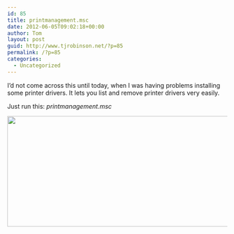 ```yaml
---
id: 85
title: printmanagement.msc
date: 2012-06-05T09:02:18+00:00
author: Tom
layout: post
guid: http://www.tjrobinson.net/?p=85
permalink: /?p=85
categories:
  - Uncategorized
---
```

I&#8217;d not come across this until today, when I was having problems installing some printer drivers. It lets you list and remove printer drivers very easily.

Just run this: _printmanagement.msc_

[<img class="alignnone size-large wp-image-86" title="printmanagement.msc" src="http://www.tjrobinson.net/wp-content/uploads/2012/06/printmanagement-1024x447.png" alt="" width="584" height="254" srcset="http://www.tjrobinson.net/wp-content/uploads/2012/06/printmanagement-1024x447.png 1024w, http://www.tjrobinson.net/wp-content/uploads/2012/06/printmanagement-300x131.png 300w, http://www.tjrobinson.net/wp-content/uploads/2012/06/printmanagement-500x218.png 500w, http://www.tjrobinson.net/wp-content/uploads/2012/06/printmanagement.png 1064w" sizes="(max-width: 584px) 100vw, 584px" />](http://www.tjrobinson.net/wp-content/uploads/2012/06/printmanagement.png)